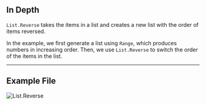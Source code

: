 ## In Depth
`List.Reverse` takes the items in a list and creates a new list with the order of items reversed.

In the example, we first generate a list using `Range`, which produces numbers in increasing order. Then, we use `List.Reverse` to switch the order of the items in the list.
___
## Example File

![List.Reverse](./DSCore.List.Reverse_img.jpg)
